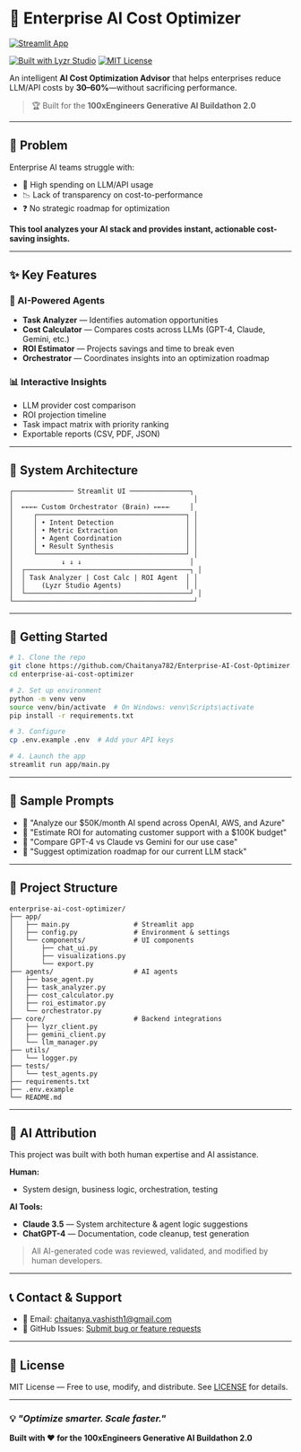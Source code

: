 # 🚀 Enterprise AI Cost Optimizer

[![Streamlit App](https://static.streamlit.io/badges/streamlit_badge_black_white.svg)](https://enterprise-ai-cost-optimizer-drpesterasuv.streamlit.app/)

[![Built with Lyzr Studio](https://img.shields.io/badge/Built%20with-Lyzr%20Studio-blue)](https://studio.lyzr.ai/)
[![MIT License](https://img.shields.io/badge/License-MIT-green.svg)](LICENSE)

An intelligent **AI Cost Optimization Advisor** that helps enterprises reduce LLM/API costs by **30–60%**—without sacrificing performance.

> 🏆 Built for the **100xEngineers Generative AI Buildathon 2.0**

---

## 🎯 Problem

Enterprise AI teams struggle with:
- 💸 High spending on LLM/API usage  
- 📉 Lack of transparency on cost-to-performance  
- ❓ No strategic roadmap for optimization  

**This tool analyzes your AI stack and provides instant, actionable cost-saving insights.**

---

## ✨ Key Features

### 🤖 AI-Powered Agents
- **Task Analyzer** — Identifies automation opportunities  
- **Cost Calculator** — Compares costs across LLMs (GPT-4, Claude, Gemini, etc.)  
- **ROI Estimator** — Projects savings and time to break even  
- **Orchestrator** — Coordinates insights into an optimization roadmap

### 📊 Interactive Insights
- LLM provider cost comparison  
- ROI projection timeline  
- Task impact matrix with priority ranking  
- Exportable reports (CSV, PDF, JSON)

---

## 🧠 System Architecture

```plaintext
┌─────────────── Streamlit UI ───────────────┐
│                                             │
│  ←←←← Custom Orchestrator (Brain) ←←←←     │
│     ┌─────────────────────────────────────┐ │
│     │ • Intent Detection                  │ │
│     │ • Metric Extraction                 │ │
│     │ • Agent Coordination                │ │
│     │ • Result Synthesis                  │ │
│     └─────────────────────────────────────┘ │
│            ↓ ↓ ↓                           │
│  ┌─────────────────────────────────────────┐ │
│  │ Task Analyzer | Cost Calc | ROI Agent  │ │
│  │    (Lyzr Studio Agents)                │ │
│  └─────────────────────────────────────────┘ │
└─────────────────────────────────────────────┘
````

---

## 🚀 Getting Started

```bash
# 1. Clone the repo
git clone https://github.com/Chaitanya782/Enterprise-AI-Cost-Optimizer.git
cd enterprise-ai-cost-optimizer

# 2. Set up environment
python -m venv venv
source venv/bin/activate  # On Windows: venv\Scripts\activate
pip install -r requirements.txt

# 3. Configure
cp .env.example .env  # Add your API keys

# 4. Launch the app
streamlit run app/main.py
```

---

## 🧪 Sample Prompts

* 💬 "Analyze our \$50K/month AI spend across OpenAI, AWS, and Azure"
* 💬 "Estimate ROI for automating customer support with a \$100K budget"
* 💬 "Compare GPT-4 vs Claude vs Gemini for our use case"
* 💬 "Suggest optimization roadmap for our current LLM stack"

---

## 📁 Project Structure

```plaintext
enterprise-ai-cost-optimizer/
├── app/
│   ├── main.py                # Streamlit app
│   ├── config.py              # Environment & settings
│   └── components/            # UI components
│       ├── chat_ui.py
│       ├── visualizations.py
│       └── export.py
├── agents/                    # AI agents
│   ├── base_agent.py
│   ├── task_analyzer.py
│   ├── cost_calculator.py
│   ├── roi_estimator.py
│   └── orchestrator.py
├── core/                      # Backend integrations
│   ├── lyzr_client.py
│   ├── gemini_client.py
│   └── llm_manager.py
├── utils/
│   └── logger.py
├── tests/
│   └── test_agents.py
├── requirements.txt
├── .env.example
└── README.md
```

---

## 🤖 AI Attribution

This project was built with both human expertise and AI assistance.

**Human:**

* System design, business logic, orchestration, testing

**AI Tools:**

* **Claude 3.5** — System architecture & agent logic suggestions
* **ChatGPT-4** — Documentation, code cleanup, test generation

> All AI-generated code was reviewed, validated, and modified by human developers.

---

## 📞 Contact & Support

* 📮 Email: [chaitanya.vashisth1@gmail.com](mailto:chaitanya.vashisth1@gmail.com)
* 🐞 GitHub Issues: [Submit bug or feature requests](https://github.com/yourusername/enterprise-ai-cost-optimizer/issues)

---

## 📜 License

MIT License — Free to use, modify, and distribute. See [LICENSE](LICENSE) for details.

---

### 💡 *"Optimize smarter. Scale faster."*

**Built with ❤️ for the 100xEngineers Generative AI Buildathon 2.0**


